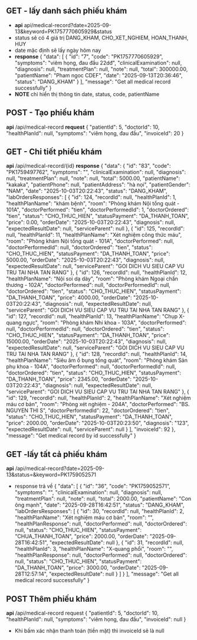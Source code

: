 ## GET - lấy danh sách phiếu khám 
- **api** api/medical-record?date=2025-09-13&keyword=PK1757770605929&status
- status sẽ có 4 giá trị DANG_KHAM, CHO_XET_NGHIEM, HOAN_THANH, HUY
- date mặc định sẽ lấy ngày hôm nay
- **response**
{
    "data": [
        {
            "id": "7",
            "code": "PK1757770605929",
            "symptoms": "viêm họng, đau đầu 22dđ",
            "clinicalExamination": null,
            "diagnosis": null,
            "treatmentPlan": null,
            "note": null,
            "total": 300000.00,
            "patientName": "Pham ngoc CDEF",
            "date": "2025-09-13T20:36:46",
            "status": "DANG_KHAM"
        }
    ],
    "message": "Get all medical record successfully"
}
- **NOTE** chỉ hiển thị thông tin date, status, code, patientName

## POST - Tạo phiếu khám
**api** /api/medical-record
**request**
{
  "patientId": 5,
  "doctorId": 10,
  "healthPlanId": null,
  "symptoms": "viêm họng, đau đầu",
  "invoiceId": 20
}

## GET - Chi tiết phiếu khám
**api** /api/medical-record/{id}
**response** 
{
    "data": {
        "id": "83",
        "code": "PK1759497762",
        "symptoms": "",
        "clinicalExamination": null,
        "diagnosis": null,
        "treatmentPlan": null,
        "note": null,
        "total": 5000.00,
        "patientName": "kakaka",
        "patientPhone": null,
        "patientAddress": "hà nọi",
        "patientGender": "NAM",
        "date": "2025-10-03T20:22:43",
        "status": "DANG_KHAM",
        "labOrdersResponses": [
            {
                "id": 124,
                "recordId": null,
                "healthPlanId": 1,
                "healthPlanName": "khám bệnh",
                "room": "Phòng khám Nội tổng quát - 101A",
                "doctorPerformed": "tien",
                "doctorPerformedId": 1,
                "doctorOrdered": "tien",
                "status": "CHO_THUC_HIEN",
                "statusPayment": "DA_THANH_TOAN",
                "price": 0.00,
                "orderDate": "2025-10-03T20:22:43",
                "diagnosis": null,
                "expectedResultDate": null,
                "serviceParent": null
            },
            {
                "id": 125,
                "recordId": null,
                "healthPlanId": 11,
                "healthPlanName": "Xét nghiệm công thức máu",
                "room": "Phòng khám Nội tổng quát - 101A",
                "doctorPerformed": null,
                "doctorPerformedId": null,
                "doctorOrdered": "tien",
                "status": "CHO_THUC_HIEN",
                "statusPayment": "DA_THANH_TOAN",
                "price": 5000.00,
                "orderDate": "2025-10-03T20:22:43",
                "diagnosis": null,
                "expectedResultDate": null,
                "serviceParent": "GOI DICH VU SIEU CAP VU TRU TAI NHA TAN RANG"
            },
            {
                "id": 126,
                "recordId": null,
                "healthPlanId": 12,
                "healthPlanName": "Nội soi dạ dày",
                "room": "Phòng khám Ngoại chấn thương - 102A",
                "doctorPerformed": null,
                "doctorPerformedId": null,
                "doctorOrdered": "tien",
                "status": "CHO_THUC_HIEN",
                "statusPayment": "DA_THANH_TOAN",
                "price": 4000.00,
                "orderDate": "2025-10-03T20:22:43",
                "diagnosis": null,
                "expectedResultDate": null,
                "serviceParent": "GOI DICH VU SIEU CAP VU TRU TAI NHA TAN RANG"
            },
            {
                "id": 127,
                "recordId": null,
                "healthPlanId": 13,
                "healthPlanName": "Chụp X-quang ngực",
                "room": "Phòng khám Nhi khoa - 103A",
                "doctorPerformed": null,
                "doctorPerformedId": null,
                "doctorOrdered": "tien",
                "status": "CHO_THUC_HIEN",
                "statusPayment": "DA_THANH_TOAN",
                "price": 15000.00,
                "orderDate": "2025-10-03T20:22:43",
                "diagnosis": null,
                "expectedResultDate": null,
                "serviceParent": "GOI DICH VU SIEU CAP VU TRU TAI NHA TAN RANG"
            },
            {
                "id": 128,
                "recordId": null,
                "healthPlanId": 14,
                "healthPlanName": "Siêu âm ổ bụng tổng quát",
                "room": "Phòng khám Sản phụ khoa - 104A",
                "doctorPerformed": null,
                "doctorPerformedId": null,
                "doctorOrdered": "tien",
                "status": "CHO_THUC_HIEN",
                "statusPayment": "DA_THANH_TOAN",
                "price": 2345.00,
                "orderDate": "2025-10-03T20:22:43",
                "diagnosis": null,
                "expectedResultDate": null,
                "serviceParent": "GOI DICH VU SIEU CAP VU TRU TAI NHA TAN RANG"
            },
            {
                "id": 129,
                "recordId": null,
                "healthPlanId": 2,
                "healthPlanName": "Xét nghiệm máu cơ bản",
                "room": "Phòng xét nghiệm  - 204A",
                "doctorPerformed": "BS. NGUYEN THI S",
                "doctorPerformedId": 22,
                "doctorOrdered": "tien",
                "status": "CHO_THUC_HIEN",
                "statusPayment": "DA_THANH_TOAN",
                "price": 2000.00,
                "orderDate": "2025-10-03T20:23:50",
                "diagnosis": "123",
                "expectedResultDate": null,
                "serviceParent": null
            }
        ],
        "invoiceId": 92
    },
    "message": "Get medical record by id successfully"
}
## GET -lấy tất cả phiếu khám
**api** /api/medical-record?date=2025-09-13&status=&keyword=PK1759052571
- response trả về
{
    "data": [
        {
            "id": "36",
            "code": "PK1759052571",
            "symptoms": "",
            "clinicalExamination": null,
            "diagnosis": null,
            "treatmentPlan": null,
            "note": null,
            "total": 2000.00,
            "patientName": "Con ông mạnh",
            "date": "2025-09-28T16:42:51",
            "status": "DANG_KHAM",
            "labOrdersResponses": [
                {
                    "id": 30,
                    "recordId": null,
                    "healthPlanId": 2,
                    "healthPlanName": "Xét nghiệm máu cơ bản",
                    "room": "",
                    "healthPlanResponse": null,
                    "doctorPerformed": null,
                    "doctorOrdered": null,
                    "status": "CHO_THUC_HIEN",
                    "statusPayment": "CHUA_THANH_TOAN",
                    "price": 2000.00,
                    "orderDate": "2025-09-28T16:42:51",
                    "expectedResultDate": null
                },
                {
                    "id": 31,
                    "recordId": null,
                    "healthPlanId": 3,
                    "healthPlanName": "X-quang phổi",
                    "room": "",
                    "healthPlanResponse": null,
                    "doctorPerformed": null,
                    "doctorOrdered": null,
                    "status": "CHO_THUC_HIEN",
                    "statusPayment": "DA_THANH_TOAN",
                    "price": 3000.00,
                    "orderDate": "2025-09-28T12:57:14",
                    "expectedResultDate": null
                }
            ]
        }
    ],
    "message": "Get all medical record successfully"
}

## POST Thêm phiếu khám
**api** /api/medical-record
request
{
  "patientId": 5,
  "doctorId": 10,
  "healthPlanId": null,
  "symptoms": "viêm họng, đau đầu",
  "invoiceId": null
}
- Khi bấm xác nhận thanh toán (tiền mặt) thì invoiceId sẽ là null
